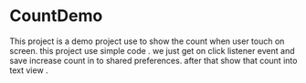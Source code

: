 # CountDemo
This project is a demo project use to show the count when user touch on screen. this project use simple code . we just get on click listener event and save increase count in to shared preferences. after that show that count into text view . 
